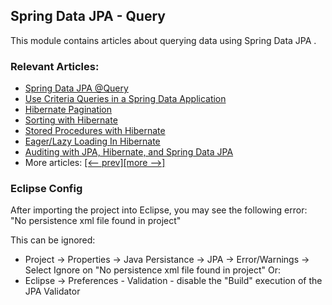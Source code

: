 ## Spring Data JPA - Query

This module contains articles about querying data using Spring Data JPA .

### Relevant Articles:

- [Spring Data JPA @Query](https://www.baeldung.com/spring-data-jpa-query)
- [Use Criteria Queries in a Spring Data Application](https://www.baeldung.com/spring-data-criteria-queries)
- [Hibernate Pagination](https://www.baeldung.com/hibernate-pagination)
- [Sorting with Hibernate](https://www.baeldung.com/hibernate-sort)
- [Stored Procedures with Hibernate](https://www.baeldung.com/stored-procedures-with-hibernate-tutorial)
- [Eager/Lazy Loading In Hibernate](https://www.baeldung.com/hibernate-lazy-eager-loading)
- [Auditing with JPA, Hibernate, and Spring Data JPA](https://www.baeldung.com/database-auditing-jpa)
- More articles: [[<-- prev]](../spring-data-jpa-query)[[more -->]](../spring-data-jpa-query-3)

### Eclipse Config
After importing the project into Eclipse, you may see the following error:  
"No persistence xml file found in project"

This can be ignored:
- Project -> Properties -> Java Persistance -> JPA -> Error/Warnings -> Select Ignore on "No persistence xml file found in project"
  Or:
- Eclipse -> Preferences - Validation - disable the "Build" execution of the JPA Validator 
